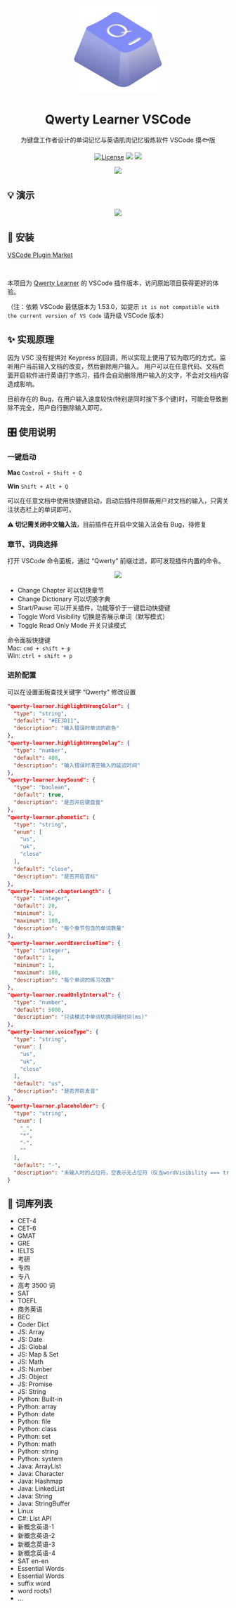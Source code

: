 <div align=center>
<img  src="docs/logo.png" width="200px"/>
</div>

<h1 align="center">
 Qwerty Learner VSCode
</h1>

<p align="center">
  为键盘工作者设计的单词记忆与英语肌肉记忆锻炼软件  VSCode 摸🐟版
</p>
<p align="center">
  <a href="https://github.com/Kaiyiwing/qwerty-learner-vscode/blob/master/LICENSE"><img src="https://img.shields.io/github/license/KaiyiWing/qwerty-learner-vscode" alt="License"></a>
  <a><img src="https://img.shields.io/badge/PRs-welcome-brightgreen.svg"/></a>
  <a><img src="https://img.shields.io/badge/Powered%20by-VSCode-blue"/></a>
</p>

<div align=center>
<img  src="https://imgur.com/YozF2Tw.png"/>
</div>

## 💡 演示

<div align=center>
<img  src="https://imgur.com/CBxwOnz.png"/>
</div>

## 📸 安装

[VSCode Plugin Market](https://marketplace.visualstudio.com/items?itemName=Kaiyi.qwerty-learner)

<br/>

本项目为 [Qwerty Learner](https://github.com/Kaiyiwing/qwerty-learner) 的 VSCode 插件版本，访问原始项目获得更好的体验。

（注：依赖 VSCode 最低版本为 1.53.0，如提示 `it is not compatible with the current version of VS Code` 请升级 VSCode 版本）

## ✨ 实现原理

因为 VSC 没有提供对 Keypress 的回调，所以实现上使用了较为取巧的方式，监听用户当前输入文档的改变，然后删除用户输入。 用户可以在任意代码、文档页面开启软件进行英语打字练习，插件会自动删除用户输入的文字，不会对文档内容造成影响。

目前存在的 Bug，在用户输入速度较快(特别是同时按下多个键)时，可能会导致删除不完全，用户自行删除输入即可。

## 🎛 使用说明

### 一键启动

**Mac** `Control + Shift + Q`

**Win** `Shift + Alt + Q`

可以在任意文档中使用快捷键启动，启动后插件将屏蔽用户对文档的输入，只需关注状态栏上的单词即可。

**⚠️ 切记需关闭中文输入法**，目前插件在开启中文输入法会有 Bug，待修复

### 章节、词典选择

打开 VSCode 命令面板，通过 “Qwerty” 前缀过滤，即可发现插件内置的命令。

<div align=center>
<img  src="https://imgur.com/9O4hb6S.png"/>
</div>

- Change Chapter 可以切换章节
- Change Dictionary 可以切换字典
- Start/Pause 可以开关插件，功能等价于一键启动快捷键
- Toggle Word Visibility 切换是否展示单词（默写模式）
- Toggle Read Only Mode 开关只读模式

命令面板快捷键  
Mac: `cmd + shift + p`  
Win: `ctrl + shift + p`

### 进阶配置

可以在设置面板查找关键字 “Qwerty” 修改设置

```json
"qwerty-learner.highlightWrongColor": {
  "type": "string",
  "default": "#EE3D11",
  "description": "输入错误时单词的颜色"
},
"qwerty-learner.highlightWrongDelay": {
  "type": "number",
  "default": 400,
  "description": "输入错误时清空输入的延迟时间"
},
"qwerty-learner.keySound": {
  "type": "boolean",
  "default": true,
  "description": "是否开启键盘音"
},
"qwerty-learner.phonetic": {
  "type": "string",
  "enum": [
    "us",
    "uk",
    "close"
  ],
  "default": "close",
  "description": "是否开启音标"
},
"qwerty-learner.chapterLength": {
  "type": "integer",
  "default": 20,
  "minimum": 1,
  "maximum": 100,
  "description": "每个章节包含的单词数量"
},
"qwerty-learner.wordExerciseTime": {
  "type": "integer",
  "default": 1,
  "minimum": 1,
  "maximum": 100,
  "description": "每个单词的练习次数"
},
"qwerty-learner.readOnlyInterval": {
  "type": "number",
  "default": 5000,
  "description": "只读模式中单词切换间隔时间(ms)"
},
"qwerty-learner.voiceType": {
  "type": "string",
  "enum": [
    "us",
    "uk",
    "close"
  ],
  "default": "us",
  "description": "是否开启发音"
},
"qwerty-learner.placeholder": {
  "type": "string",
  "enum": [
    "_",
    "*",
    "-",
    ""
  ],
  "default": "-",
  "description": "未输入时的占位符，空表示无占位符（仅当wordVisibility === true时生效）"
}
```

## 📕 词库列表

- CET-4
- CET-6
- GMAT
- GRE
- IELTS
- 考研
- 专四
- 专八
- 高考 3500 词
- SAT
- TOEFL
- 商务英语
- BEC
- Coder Dict
- JS: Array
- JS: Date
- JS: Global
- JS: Map & Set
- JS: Math
- JS: Number
- JS: Object
- JS: Promise
- JS: String
- Python: Built-in
- Python: array
- Python: date
- Python: file
- Python: class
- Python: set
- Python: math
- Python: string
- Python: system
- Java: ArrayList
- Java: Character
- Java: Hashmap
- Java: LinkedList
- Java: String
- Java: StringBuffer
- Linux
- C#: List API
- 新概念英语-1
- 新概念英语-2
- 新概念英语-3
- 新概念英语-4
- SAT en-en
- Essential Words
- Essential Words
- suffix word
- word roots1
- ...
